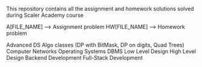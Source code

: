 This repository contains all the assignment and homework solutions solved during Scaler Academy course

A[FILE_NAME] --> Assignment problem
HW[FILE_NAME] --> Homework problem


Advanced DS Algo classes (DP with BitMask, DP on digits, Quad Trees)
Computer Networks
Operating Systems
DBMS 
Low Level Design
High Level Design
Backend Development
Full-Stack Development
